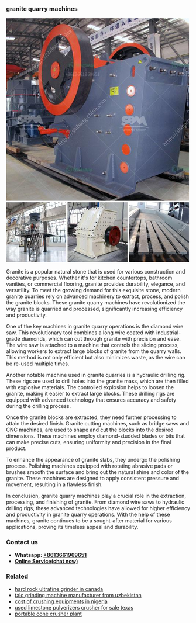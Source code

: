 <h3>granite quarry machines</h3><img src='1702953254.jpg' alt=''><p>Granite is a popular natural stone that is used for various construction and decorative purposes. Whether it's for kitchen countertops, bathroom vanities, or commercial flooring, granite provides durability, elegance, and versatility. To meet the growing demand for this exquisite stone, modern granite quarries rely on advanced machinery to extract, process, and polish the granite blocks. These granite quarry machines have revolutionized the way granite is quarried and processed, significantly increasing efficiency and productivity.</p><p>One of the key machines in granite quarry operations is the diamond wire saw. This revolutionary tool combines a long wire coated with industrial-grade diamonds, which can cut through granite with precision and ease. The wire saw is attached to a machine that controls the slicing process, allowing workers to extract large blocks of granite from the quarry walls. This method is not only efficient but also minimizes waste, as the wire can be re-used multiple times.</p><p>Another notable machine used in granite quarries is a hydraulic drilling rig. These rigs are used to drill holes into the granite mass, which are then filled with explosive materials. The controlled explosion helps to loosen the granite, making it easier to extract large blocks. These drilling rigs are equipped with advanced technology that ensures accuracy and safety during the drilling process.</p><p>Once the granite blocks are extracted, they need further processing to attain the desired finish. Granite cutting machines, such as bridge saws and CNC machines, are used to shape and cut the blocks into the desired dimensions. These machines employ diamond-studded blades or bits that can make precise cuts, ensuring uniformity and precision in the final product.</p><p>To enhance the appearance of granite slabs, they undergo the polishing process. Polishing machines equipped with rotating abrasive pads or brushes smooth the surface and bring out the natural shine and color of the granite. These machines are designed to apply consistent pressure and movement, resulting in a flawless finish.</p><p>In conclusion, granite quarry machines play a crucial role in the extraction, processing, and finishing of granite. From diamond wire saws to hydraulic drilling rigs, these advanced technologies have allowed for higher efficiency and productivity in granite quarry operations. With the help of these machines, granite continues to be a sought-after material for various applications, proving its timeless appeal and durability.</p><h3>Contact us</h3><ul><li><strong>Whatsapp:&nbsp;<a href="https://wa.me/8613661969651">+8613661969651</a></strong></li><li><a href="https://swt.shibang-china.com/?git&amp;zhl&amp;granite quarry machines"><strong>Online Service(chat now)</strong></a></li></ul><h3>Related</h3><ul><li><a href='hard rock ultrafine grinder in canada.md'>hard rock ultrafine grinder in canada</a></li><li><a href='talc grinding machine manufacturer from uzbekistan.md'>talc grinding machine manufacturer from uzbekistan</a></li><li><a href='cost of crushing equipments in nigeria.md'>cost of crushing equipments in nigeria</a></li><li><a href='used limestone pulverizers crusher for sale texas.md'>used limestone pulverizers crusher for sale texas</a></li><li><a href='portable cone crusher plant.md'>portable cone crusher plant</a></li></ul>